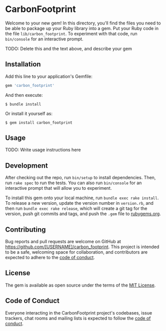 # CarbonFootprint

Welcome to your new gem! In this directory, you'll find the files you need to be able to package up your Ruby library into a gem. Put your Ruby code in the file `lib/carbon_footprint`. To experiment with that code, run `bin/console` for an interactive prompt.

TODO: Delete this and the text above, and describe your gem

## Installation

Add this line to your application's Gemfile:

```ruby
gem 'carbon_footprint'
```

And then execute:

    $ bundle install

Or install it yourself as:

    $ gem install carbon_footprint

## Usage

TODO: Write usage instructions here

## Development

After checking out the repo, run `bin/setup` to install dependencies. Then, run `rake spec` to run the tests. You can also run `bin/console` for an interactive prompt that will allow you to experiment.

To install this gem onto your local machine, run `bundle exec rake install`. To release a new version, update the version number in `version.rb`, and then run `bundle exec rake release`, which will create a git tag for the version, push git commits and tags, and push the `.gem` file to [rubygems.org](https://rubygems.org).

## Contributing

Bug reports and pull requests are welcome on GitHub at https://github.com/[USERNAME]/carbon_footprint. This project is intended to be a safe, welcoming space for collaboration, and contributors are expected to adhere to the [code of conduct](https://github.com/[USERNAME]/carbon_footprint/blob/master/CODE_OF_CONDUCT.md).


## License

The gem is available as open source under the terms of the [MIT License](https://opensource.org/licenses/MIT).

## Code of Conduct

Everyone interacting in the CarbonFootprint project's codebases, issue trackers, chat rooms and mailing lists is expected to follow the [code of conduct](https://github.com/[USERNAME]/carbon_footprint/blob/master/CODE_OF_CONDUCT.md).
